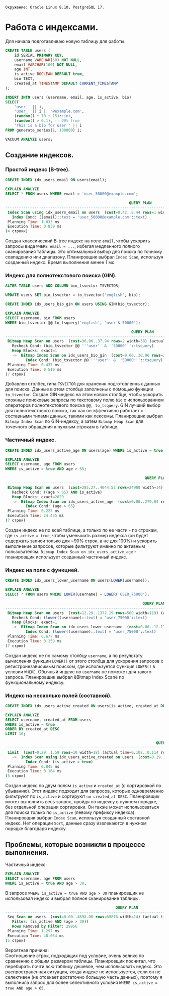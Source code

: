 ```
Окружение: Oracle Linux 8.10, PostgreSQL 17.
```

# Работа с индексами.
Для начала подготавливаю новую таблицу для работы. 

```sql
CREATE TABLE users (
    id SERIAL PRIMARY KEY,
    username VARCHAR(50) NOT NULL,
    email VARCHAR(100) NOT NULL,
    age INT,
    is_active BOOLEAN DEFAULT true,
    bio TEXT,
    created_at TIMESTAMP DEFAULT CURRENT_TIMESTAMP
);

INSERT INTO users (username, email, age, is_active, bio)
SELECT 
    'user_' || i,
    'user_' || i || '@example.com',
    (random() * 70 + 15)::int,
    (random() > 0.1), -- 90% true
    'This is a bio for user ' || i
FROM generate_series(1, 100000) i;

VACUUM ANALYZE users;
```

## Создание индексов.
### Простой индекс (B-tree).

```sql
CREATE INDEX idx_users_email ON users(email);

EXPLAIN ANALYZE
SELECT * FROM users WHERE email = 'user_50000@example.com';

                                                       QUERY PLAN
------------------------------------------------------------------------------------------------------------------------
 Index Scan using idx_users_email on users  (cost=0.42..8.44 rows=1 width=77) (actual time=0.796..0.799 rows=1 loops=1)
   Index Cond: ((email)::text = 'user_50000@example.com'::text)
 Planning Time: 1.033 ms
 Execution Time: 0.839 ms
(4 строки)
```
Создан классический B-tree индекс на поле `email`, чтобы ускорить запросы вида `WHERE email = ...`, избегая медленного полного сканирования таблицы. Это оптимальный выбор для поиска по точному совпадению или диапазону. Планировщик выбрал `Index Scan`, используя созданный индекс. Время выполнения менее 1 мс.

### Индекс для полнотекстового поиска (GIN).

```sql
ALTER TABLE users ADD COLUMN bio_tsvector TSVECTOR;

UPDATE users SET bio_tsvector = to_tsvector('english', bio);

CREATE INDEX idx_users_bio_gin ON users USING GIN(bio_tsvector);

EXPLAIN ANALYZE
SELECT username, bio FROM users
WHERE bio_tsvector @@ to_tsquery('english', 'user & 50000');

                                                        QUERY PLAN
---------------------------------------------------------------------------------------------------------------------------
 Bitmap Heap Scan on users  (cost=30.06..37.94 rows=2 width=38) (actual time=0.469..0.472 rows=1 loops=1)
   Recheck Cond: (bio_tsvector @@ '''user'' & ''50000'''::tsquery)
   Heap Blocks: exact=1
   ->  Bitmap Index Scan on idx_users_bio_gin  (cost=0.00..30.06 rows=2 width=0) (actual time=0.325..0.326 rows=1 loops=1)
         Index Cond: (bio_tsvector @@ '''user'' & ''50000'''::tsquery)
 Planning Time: 0.437 ms
 Execution Time: 0.510 ms
(7 строк)
```
Добавлен столбец типа `TSVECTOR` для хранения подготовленных данных для поиска. Данные в этом столбце заполнены с помощью функции `to_tsvector`. Создан GIN-индекс на этом новом столбце, чтобы ускорить сложные поисковые запросы по текстовому полю `bio` с использованием операторов полнотекстового поиска `@@, to_tsquery`. GIN лучший выбор для полнотекстового поиска, так как он эффективно работает с составными типами данных, такими как лексемы. Планировщик выбрал `Bitmap Index Scan` по GIN-индексу, а затем `Bitmap Heap Scan` для точечного обращения к нужным строкам в таблице. 

### Частичный индекс.

```sql
CREATE INDEX idx_users_active_age ON users(age) WHERE is_active = true;

EXPLAIN ANALYZE
SELECT username, age FROM users
WHERE is_active = true AND age > 65;

                                                              QUERY PLAN
---------------------------------------------------------------------------------------------------------------------------------------
 Bitmap Heap Scan on users  (cost=285.27..4044.52 rows=24900 width=14) (actual time=3.954..22.836 rows=25182 loops=1)
   Recheck Cond: ((age > 65) AND is_active)
   Heap Blocks: exact=2029
   ->  Bitmap Index Scan on idx_users_active_age  (cost=0.00..279.04 rows=24900 width=0) (actual time=3.495..3.495 rows=25182 loops=1)
         Index Cond: (age > 65)
 Planning Time: 0.225 ms
 Execution Time: 24.435 ms
(7 строк)
```

Создан индекс не по всей таблице, а только по ее части - по строкам, где `is_active = true`, чтобы уменьшить размер индекса (он будет содержать записи только для ~90% строк, а не для 100%) и ускорить выполнение запросов, которые фильтруют именно по активным пользователям. `Bitmap Index Scan on idx_users_active_age` - планировщик использует созданный частичный индекс.

### Индекс на поле с функцией. 

```sql
CREATE INDEX idx_users_lower_username ON users(LOWER(username));

EXPLAIN ANALYZE
SELECT * FROM users WHERE LOWER(username) = LOWER('USER_75000');

                                                             QUERY PLAN
------------------------------------------------------------------------------------------------------------------------------------
 Bitmap Heap Scan on users  (cost=12.29..1372.19 rows=500 width=119) (actual time=0.124..0.126 rows=1 loops=1)
   Recheck Cond: (lower((username)::text) = 'user_75000'::text)
   Heap Blocks: exact=1
   ->  Bitmap Index Scan on idx_users_lower_username  (cost=0.00..12.17 rows=500 width=0) (actual time=0.109..0.109 rows=1 loops=1)
         Index Cond: (lower((username)::text) = 'user_75000'::text)
 Planning Time: 0.677 ms
 Execution Time: 0.159 ms
(7 строк)
```

Создан индекс не по самому столбцу `username`, а по результату вычисления функции `LOWER()` от этого столбца для ускорения запросов с регистронезависимым поиском, где используется функция `LOWER()` в условии `WHERE`. Обычный индекс по `username` не поможет для такого запроса. Планировщик выбрал ёBitmap Index Scanё по функциональному индексу.

### Индекс на несколько полей (составной).

```sql
CREATE INDEX idx_users_active_created ON users(is_active, created_at DESC);

EXPLAIN ANALYZE
SELECT username, created_at FROM users
WHERE is_active = true
ORDER BY created_at DESC
LIMIT 10;

                                                                   QUERY PLAN
------------------------------------------------------------------------------------------------------------------------------------------------
 Limit  (cost=0.29..1.59 rows=10 width=18) (actual time=0.102..0.114 rows=10 loops=1)
   ->  Index Scan using idx_users_active_created on users  (cost=0.29..11682.99 rows=89783 width=18) (actual time=0.100..0.109 rows=10 loops=1)
         Index Cond: (is_active = true)
 Planning Time: 0.845 ms
 Execution Time: 0.164 ms
(5 строк)
```

Создан индекс по двум полям `is_active` и `created_at` (с сортировкой по убыванию). Этот индекс подходит для запросов, которые одновременно фильтруют по `is_active` и сортируют `по created_at DESC`. Планировщик может выполнить весь запрос, пройдя по индексу в нужном порядке, без отдельной операции сортировки. Он также может использоваться для поиска только по `is_active` (левому префиксу индекса). Планировщик выбрал `Index Scan`, используя созданный составной индекс. Нет операции `Sort`, данные сразу извлекаются в нужном порядке благодаря индексу.

## Проблемы, которые возникли в процессе выполнения.

Частичный индекс:
```sql
EXPLAIN ANALYZE
SELECT username, age FROM users
WHERE is_active = true AND age > 30;
```
В запросе `WHERE is_active = true AND age > 30` планировщик не использовал индекс и выбрал полное сканирование таблицы.

```sql
                                                 QUERY PLAN
------------------------------------------------------------------------------------------------------------
 Seq Scan on users  (cost=0.00..4698.00 rows=69816 width=14) (actual time=2.051..41.568 rows=70044 loops=1)
   Filter: (is_active AND (age > 30))
   Rows Removed by Filter: 29956
 Planning Time: 1.297 ms
 Execution Time: 48.034 ms
(5 строк)
```
Вероятная причина:   
Соотношение строк, подходящих под условие, очень велико по сравнению с общим размером таблицы. Планировщик посчитал, что перебирать почти всю таблицу дешевле, чем использовать индекс. Это распространенная ситуация, когда индекс не используется, если он не селективен (не отсекает достаточно большую часть данных), поэтому я выполнила запрос для более селективного условия `WHERE is_active = true AND age > 65`.

